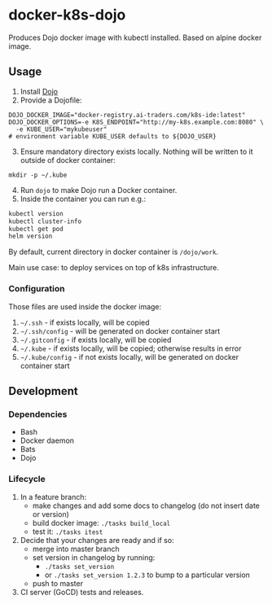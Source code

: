 # docker-k8s-dojo

Produces Dojo docker image with kubectl installed.
Based on alpine docker image.

## Usage
1. Install [Dojo](https://github.com/kudulab/dojo)
2. Provide a Dojofile:
```
DOJO_DOCKER_IMAGE="docker-registry.ai-traders.com/k8s-ide:latest"
DOJO_DOCKER_OPTIONS=-e K8S_ENDPOINT="http://my-k8s.example.com:8080" \
  -e KUBE_USER="mykubeuser"
# environment variable KUBE_USER defaults to ${DOJO_USER}
```

3. Ensure mandatory directory exists locally. Nothing will be written to it outside of docker container:
```
mkdir -p ~/.kube
```
4. Run `dojo` to make Dojo run a Docker container.
5. Inside the container you can run e.g.:
```bash
kubectl version
kubectl cluster-info
kubectl get pod
helm version
```

By default, current directory in docker container is `/dojo/work`.

Main use case: to deploy services on top of k8s infrastructure.

### Configuration
Those files are used inside the docker image:

1. `~/.ssh` - if exists locally, will be copied
1. `~/.ssh/config` - will be generated on docker container start
1. `~/.gitconfig` - if exists locally, will be copied
1. `~/.kube` - if exists locally, will be copied; otherwise results in error
1. `~/.kube/config` - if not exists locally, will be generated on docker container start


## Development
### Dependencies
* Bash
* Docker daemon
* Bats
* Dojo


### Lifecycle
1. In a feature branch:
    * make changes and add some docs to changelog (do not insert date or version)
    * build docker image: `./tasks build_local`
    * test it: `./tasks itest`
1. Decide that your changes are ready and if so:
    * merge into master branch
    * set version in changelog by running:
      * `./tasks set_version`
      * or `./tasks set_version 1.2.3` to bump to a particular version
    * push to master
1. CI server (GoCD) tests and releases.
